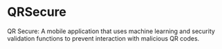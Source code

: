 # QRSecure
QR Secure: A mobile application that uses machine learning and security validation functions to prevent interaction with malicious QR codes.
